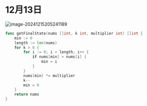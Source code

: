 # 12月13日

![image-20241215205241189](https://gitee.com/liu-bingduo/pic-bed/raw/master/image-20241215205241189.png)

```go
func getFinalState(nums []int, k int, multiplier int) []int {
    min := 0
    length := len(nums)
    for k > 0 {
        for i := 0; i < length; i++ {
            if nums[min] > nums[i] {
                min = i
            }
        }
        nums[min] *= multiplier
        k--
        min = 0
    }
    return nums
}
```

